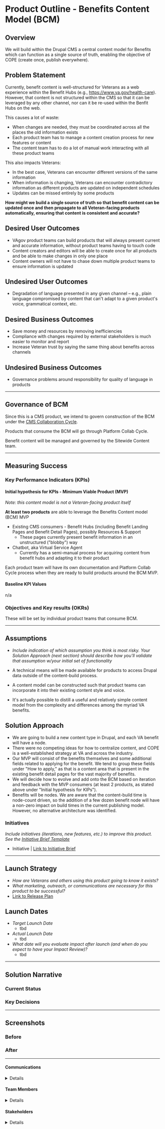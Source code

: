 # Product Outline - Benefits Content Model (BCM)

## Overview
We will build within the Drupal CMS a central content model for Benefits which can function as a single source of truth, enabling the objective of COPE (create once, publish everywhere).

## Problem Statement

Currently, benefit content is well-structured for Veterans as a web experience within the Benefit Hubs (e.g., https://www.va.gov/health-care). However, that content is not structured within the CMS so that it can be leveraged by any other channel, nor can it be re-used within the Benfit Hubs on the web. 

This causes a lot of waste:
- When changes are needed, they must be coordinated across all the places the old information exists
- Each product team has to manage a content creation process for new features or content
- The content team has to do a lot of manual work interacting with all these product teams

This also impacts Veterans:
- In the best case, Veterans can encounter different versions of the same information
- When information is changing, Veterans can encounter contradictory information as different products are updated on independent schedules
- Updates can be missed entirely by some products

**How might we build a single source of truth so that benefit content can be updated once and then propagate to all Veteran-facing products automatically, ensuring that content is consistent and accurate?**

## Desired User Outcomes

- VAgov product teams can build products that will always present current and accurate information, without product teams having to touch code
- Content creators and editors will be able to create once for all products and be able to make changes in only one place
- Content owners will not have to chase down multiple product teams to ensure information is updated

## Undesired User Outcomes

- Degradation of language presented in any given channel – e.g., plain language compromised by content that can't adapt to a given product's voice, grammatical context, etc.

## Desired Business Outcomes

- Save money and resources by removing inefficiencies
- Compliance with changes required by external stakeholders is much easier to monitor and report
- Increase Veteran trust by saying the same thing about benefits across channels

## Undesired Business Outcomes

- Governance problems around responsibility for quality of language in products

---
## Governance of BCM

Since this is a CMS product, we intend to govern construction of the BCM under the [CMS Collaboration Cycle](https://va-gov.atlassian.net/wiki/spaces/VAGOV/pages/1791459333/CMS+Collaboration+Cycle).

Products that consume the BCM will go through Platform Collab Cycle.

Benefit content will be managed and governed by the Sitewide Content team.

---
## Measuring Success


### Key Performance Indicators (KPIs)


#### Initial hypothesis for KPIs - Minimum Viable Product (MVP)

_Note: this content model is not a Veteran-facing product itself_

**At least two products** are able to leverage the Benefits Content model (BCM) MVP 
- Existing CMS consumers - Benefit Hubs (including Benefit Landing Pages and Benefit Detail Pages), possibly Resources & Support
  - These pages currently present benefit information in an unstructured ("blobby") way
- Chatbot, aka Virtual Service Agent
  - Currently has a semi-manual process for acquiring content from benefit hubs and adapting it to their product

Each product team will have its own documentation and Platform Collab Cycle process when they are ready to build products around the BCM MVP.

#### Baseline KPI Values
n/a

### Objectives and Key results (OKRs)

These will be set by individual product teams that consume BCM.

---

## Assumptions
- *Include indication of which assumption you think is most risky. Your Solution Approach (next section) should describe how you'll validate that assumption w/your initial set of functionality*

- A technical means will be made available for products to access Drupal data outside of the content-build process.
- A content model can be constructed such that product teams can incorporate it into their existing content style and voice.
- It's actually possible to distill a useful and relatively simple content model from the complexity and differences among the myriad VA benefits.

## Solution Approach

- We are going to build a new content type in Drupal, and each VA benefit will have a node.
- There were no competing ideas for how to centralize content, and COPE is a well-established strategy at VA and across the industry.
- Our MVP will consist of the benefits themselves and some additional fields related to applying for the benefit. We tend to group these fields under "How to apply," as that is a content area that is present in the existing benefit detail pages for the vast majority of benefits.
- We will decide how to evolve and add onto the BCM based on iteration and feedback with the MVP consumers (at least 2 products, as stated above under "Initial hypothesis for KIPs").
- Benefits will be nodes. We are aware that the content-build time is node-count driven, so the addition of a few dozen benefit node will have a non-zero impact on build times in the current publishing model. However, no alternative architecture was identified.

### Initiatives
*Include initiatives (iterations, new features, etc.) to improve this product. See the [Initiative Brief Template](https://github.com/department-of-veterans-affairs/va.gov-team/blob/master/teams/vsa/product/initiative-brief-template.md)*

- Initiative | [Link to Initiative Brief](#)

--- 

## Launch Strategy
- *How are Veterans and others using this product going to know it exists?*
- *What marketing, outreach, or communications are necessary for this product to be successful?*
- [Link to Release Plan](https://github.com/department-of-veterans-affairs/va.gov-team/blob/master/platform/product-management/release-plan-template.md)

## Launch Dates
- *Target Launch Date*
  - tbd
- *Actual Launch Date* 
  - tbd
- *What date will you evaluate impact after launch (and when do you expect to have your Impact Review)?*
  - tbd

---

## Solution Narrative

### Current Status

### Key Decisions

---
   
## Screenshots

### Before

### After

---

#### Communications

<details>

- Team Name: Sitewide Public Websites
- GitHub Label: 
- Slack channel: #sitewide-public-websites
- Product POCs: Wes Rowe (PM), Jill Adams (DM)
- Stakeholders: 

</details>

#### Team Members

<details>
 
 - OCTO-DE Lead: Dave Conlon (PO for Public Webites and CMS teams)
 - PM: Wes Rowe
 - Engineering: Christia Troyer
 - Research/Design: Dave Pickett (content design)
 
</details>


#### Stakeholders

<details>
 
_What offices/departments are critical to make this initiative successful?_
 
</details>

